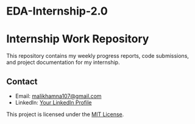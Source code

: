 # EDA-Internship-2.0
# Internship Work Repository

This repository contains my weekly progress reports, code submissions, and project documentation for my internship.

## Contact

- Email: malikhamna107@gmail.com
- LinkedIn: [Your LinkedIn Profile](https://www.linkedin.com/in/your-profile)


This project is licensed under the [MIT License](/LICENSE).
